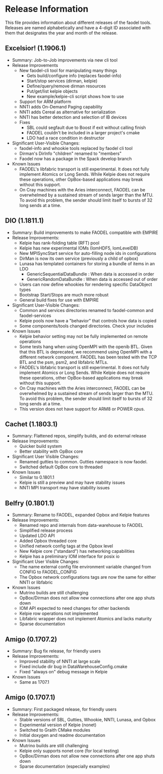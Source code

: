 Release Information
===================

This file provides information about different releases of the
faodel tools. Releases are named alphabetically and have a
4-digit ID associated with them that designates the year and month of
the release.

Excelsior! (1.1906.1)
---------------------
- Summary: Job-to-Job improvements via new cli tool
- Release Improvements
  - New faodel-cli tool for manipulating many things
    - Gets build/configure info (replaces faodel-info)
    - Start/stop services (dirman, kelpie)
    - Define/query/remove dirman resources
    - Put/get/list kelpie objects
    - New example/kelpie-cli script shows how to use
  - Support for ARM platform
  - NNTI adds On-Demand Paging capability
  - NNTI adds Cereal as alternative for serialization
  - NNTI has better detection and selection of IB devices
  - Fixes
    - SBL could segfault due to Boost if exit without calling finish
    - FAODEL couldn't be included in a larger project's cmake
    - LDO had a race condition in destructor
- Significant User-Visible Changes:
  - faodel-info and whookie tools replaced by faodel cli tool
  - Dirman's DirInfo "children" renamed to "members"
  - Faodel now has a package in the Spack develop branch
- Known Issues
  - FAODEL's libfabric transport is still experimental. It does not fully
    implement Atomics or Long Sends. While Kelpie does not require
    these operations, other OpBox-based applications may break
    without this support.
  - On Cray machines with the Aries interconnect, FAODEL can be overwhelmed
    by a sustained stream of sends larger than the MTU. To avoid this problem,
    the sender should limit itself to bursts of 32 long sends at a time.

DIO (1.1811.1)
--------------
- Summary: Build improvements to make FAODEL compatible with EMPIRE
- Release Improvements:
  - Kelpie has rank-folding table (RFT) pool
  - Kelpie has new experimental IOMs (IomHDF5, IomLevelDB)
  - New MPISyncStart service for auto-filling node ids in configurations
  - DirMan is now its own service (previously a child of opbox)
  - Lunasa has templated containers for storing a bundle of items in an LDO
    - GenericSequentialDataBundle : When data is accessed in order
    - GenericRandomDataBundle     : When data is accessed out of order
  - Users can now define whookies for rendering specific DataObject types
  - Bootstrap Start/Stops are much more robust
  - General build fixes for use with EMPIRE
- Significant User-Visible Changes:
  - Common and services directories renamed to faodel-common and faodel-services
  - Kelpie pools now have a "behavior" that controls how data is copied
  - Some components/tools changed directories. Check your includes
- Known Issues
  - Kelpie behavior setting may not be fully implemented on remote operations
  - Some tests hang when using OpenMPI with the openib BTL. Given that
    this BTL is deprecated, we recommend using OpenMPI with a different
    network component.  FAODEL has been tested with the TCP BTL and the
    psm, psm2, and libfabric MTLs.
  - FAODEL's libfabric transport is still experimental. It does not fully
    implement Atomics or Long Sends. While Kelpie does not require
    these operations, other OpBox-based applications may break
    without this support.
  - On Cray machines with the Aries interconnect, FAODEL can be overwhelmed
    by a sustained stream of sends larger than the MTU. To avoid this problem,
    the sender should limit itself to bursts of 32 long sends at a time.
  - This version does not have support for ARM8 or POWER cpus.

Cachet (1.1803.1)
-----------------
- Summary: Flattened repos, simplify builds, and do external release
- Release Improvements:
  - Quicker build system
  - Better stability with OpBox core
- Significant User Visible Changes:
  - Renamed gutties to common. Gutties namespace is now faodel.
  - Switched default OpBox core to threaded
- Known Issues
  - Similar to 0.1801.1
  - Kelpie is still a preview and may have stability issues
  - NNTI MPI transport may have stability issues

Belfry (0.1801.1)
-----------------
- Summary: Rename to FAODEL, expanded Opbox and Kelpie features
- Release Improvements:
  - Renamed repo and internals from data-warehouse to FAODEL
  - Simplified release process
  - Updated LDO API
  - Added Opbox threaded core
  - Unified network config tags at the Opbox level
  - New Kelpie core ("standard") has networking capabilities
  - Kelpie has a preliminary IOM interface for posix io
- Significant User Visible Changes:
  - The name external config file environment variable changed from 
    CONFIG to FAODEL_CONFIG
  - The Opbox network configurations tags are now the same for either 
    NNTI or libfabric
- Known Issues
  - Mutrino builds are still challenging
  - OpBox/Dirman does not allow new connections after one app shuts down
  - IOM API expected to need changes for other backends
  - Kelpie row operations not implemented
  - Libfabric wrapper does not implement Atomics and lacks maturity 
  - Sparse documentation
  
Amigo (0.1707.2)
----------------
- Summary: Bug fix release, for friendly users
- Release Improvements:
  - Improved stability of NNTI at large scale
  - Fixed include dir bug in DataWarehouseConfig.cmake
  - Fixed "always on" debug message in Kelpie
- Known Issues
  - Same as 1707.1

Amigo (0.1707.1)
----------------
- Summary: First packaged release, for friendly users
- Release Improvements:
  - Stable versions of SBL, Gutties, Whookie, NNTI, Lunasa, and Opbox
  - Experimental version of Kelpie (nonet)
  - Switched to Graith CMake modules
  - Initial doxygen and readme documentation
- Known Issues
  - Mutrino builds are still challenging
  - Kelpie only supports nonet core (for local testing)
  - OpBox/Dirman does not allow new connections after one app shuts down
  - Sparse documentation (especially examples)
